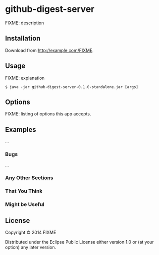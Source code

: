 # github-digest-server

FIXME: description

## Installation

Download from http://example.com/FIXME.

## Usage

FIXME: explanation

    $ java -jar github-digest-server-0.1.0-standalone.jar [args]

## Options

FIXME: listing of options this app accepts.

## Examples

...

### Bugs

...

### Any Other Sections
### That You Think
### Might be Useful

## License

Copyright © 2014 FIXME

Distributed under the Eclipse Public License either version 1.0 or (at
your option) any later version.
